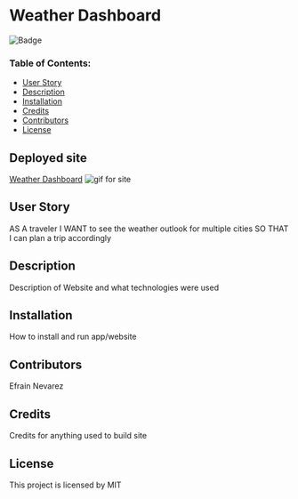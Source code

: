 # Weather Dashboard
 
![Badge](https://img.shields.io/static/v1?label=License&message=MIT&color=9cf)
 
### Table of Contents:
* [User Story](##-User-Story)
* [Description](##-Description)
* [Installation](##-Installation)
* [Credits](##-Credits)
* [Contributors](##-Contributors)
* [License](##-License)
 
## Deployed site
[Weather Dashboard](Site-Link)
![gif for site](gif-link)
 
## User Story
AS A traveler
I WANT to see the weather outlook for multiple cities
SO THAT I can plan a trip accordingly
 
## Description
Description of Website and what technologies were used
 
## Installation
How to install and run app/website
 
## Contributors
Efrain Nevarez
 
## Credits
Credits for anything used to build site
 
## License
This project is licensed by MIT
